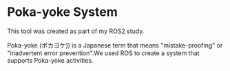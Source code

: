 # Poka-yoke System

This tool was created as part of my ROS2 study.

Poka-yoke (ポカヨケ]) is a Japanese term that means "mistake-proofing" or "inadvertent error prevention".We used ROS to create a system that supports Poka-yoke activities. 

